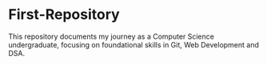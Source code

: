 # First-Repository
This repository documents my journey as a Computer Science undergraduate, focusing on foundational skills in Git, Web Development and DSA.
